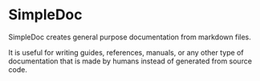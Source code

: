 # SimpleDoc

SimpleDoc creates general purpose documentation from markdown files.

It is useful for writing guides, references, manuals, or any other type of documentation that is made by humans instead of generated from source code.
